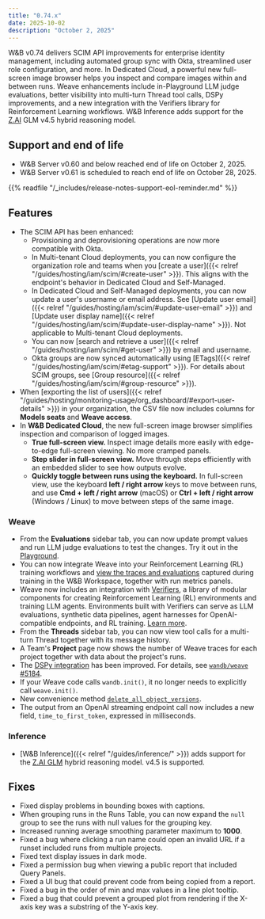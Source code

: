 ```yaml
---
title: "0.74.x"
date: 2025-10-02
description: "October 2, 2025"
---
```


W&B v0.74 delivers SCIM API improvements for enterprise identity management, including automated group sync with Okta, streamlined user role configuration, and more. In Dedicated Cloud, a powerful new full-screen image browser helps you inspect and compare images within and between runs. Weave enhancements include in-Playground LLM judge evaluations, better visibility into multi-turn Thread tool calls, DSPy improvements, and a new integration with the Verifiers library for Reinforcement Learning workflows. W&B Inference adds support for the [Z.AI](https://z.ai/) GLM v4.5 hybrid reasoning model.

<!--more-->

## Support and end of life
<ul>
  <li>W&B Server v0.60 and below reached end of life on October 2, 2025.</li>
  <li>W&B Server v0.61 is scheduled to reach end of life on October 28, 2025.</li>
</ul><!-- This is in HTML to fix the admonition included below showing up as a child of the second item -->

{{% readfile "/_includes/release-notes-support-eol-reminder.md" %}}

## Features
- The SCIM API has been enhanced:
    - Provisioning and deprovisioning operations are now more compatible with Okta.
    - In Multi-tenant Cloud deployments, you can now configure the organization role and teams when you [create a user]({{< relref "/guides/hosting/iam/scim/#create-user" >}}). This aligns with the endpoint's behavior in Dedicated Cloud and Self-Managed.
    - In Dedicated Cloud and Self-Managed deployments, you can now update a user's username or email address. See [Update user email]({{< relref "/guides/hosting/iam/scim/#update-user-email" >}}) and [Update user display name]({{< relref "/guides/hosting/iam/scim/#update-user-display-name" >}}). Not applicable to Multi-tenant Cloud deployments.
    - You can now [search and retrieve a user]({{< relref "/guides/hosting/iam/scim/#get-user" >}}) by email and username.
    - Okta groups are now synced automatically using [ETags]({{< relref "/guides/hosting/iam/scim/#etag-support" >}}). For details about SCIM groups, see [Group resource]({{< relref "/guides/hosting/iam/scim/#group-resource" >}}).
- When [exporting the list of users]({{< relref "/guides/hosting/monitoring-usage/org_dashboard/#export-user-details" >}}) in your organization, the CSV file now includes columns for **Models seats** and **Weave access**.
- In **W&B Dedicated Cloud**, the new full-screen image browser simplifies inspection and comparison of logged images.
    - **True full-screen view.** Inspect image details more easily with edge-to-edge full-screen viewing. No more cramped panels.
    - **Step slider in full-screen view.** Move through steps efficiently with an embedded slider to see how outputs evolve.
    - **Quickly toggle between runs using the keyboard.** In full-screen view, use the keyboard **left / right arrow** keys to move between runs, and use **Cmd + left / right arrow** (macOS) or **Ctrl + left / right arrow** (Windows / Linux) to move between steps of the same image.

### Weave
- From the **Evaluations** sidebar tab, you can now update prompt values and run LLM judge evaluations to test the changes. Try it out in the [Playground](https://weave-docs.wandb.ai/guides/tools/playground/).
- You can now integrate Weave into your Reinforcement Learning (RL) training workflows and [view the traces and evaluations](https://weave-docs.wandb.ai/guides/tools/weave-in-workspaces) captured during training in the W&B Workspace, together with run metrics panels.
- Weave now includes an integration with [Verifiers](https://verifiers.readthedocs.io/en/latest/), a library of modular components for creating Reinforcement Learning (RL) environments and training LLM agents. Environments built with Verifiers can serve as LLM evaluations, synthetic data pipelines, agent harnesses for OpenAI-compatible endpoints, and RL training. [Learn more](https://weave-docs.wandb.ai/guides/integrations/verifiers).
- From the **Threads** sidebar tab, you can now view tool calls for a multi-turn Thread together with its message history.
- A Team's **Project** page now shows the number of Weave traces for each project together with data about the project's runs.
- The [DSPy integration](https://weave-docs.wandb.ai/guides/integrations/dspy) has been improved. For details, see [`wandb/weave` #5184](https://github.com/wandb/weave/pull/5184).
- If your Weave code calls `wandb.init()`, it no longer needs to explicitly call `weave.init()`.
- New convenience method [`delete_all_object_versions`](https://weave-docs.wandb.ai/reference/python-sdk/weave/trace/weave.trace.weave_client/).
- The output from an OpenAI streaming endpoint call now includes a new field, `time_to_first_token`, expressed in milliseconds.

### Inference
- [W&B Inference]({{< relref "/guides/inference/" >}}) adds support for the [Z.AI GLM](https://z.ai/blog/glm-4.5) hybrid reasoning model. v4.5 is supported.

## Fixes
- Fixed display problems in bounding boxes with captions.
- When grouping runs in the Runs Table, you can now expand the `null` group to see the runs with null values for the grouping key.
- Increased running average smoothing parameter maximum to **1000**.
- Fixed a bug where clicking a run name could open an invalid URL if a runset included runs from multiple projects.
- Fixed text display issues in dark mode.
- Fixed a permission bug when viewing a public report that included Query Panels.
- Fixed a UI bug that could prevent code from being copied from a report.
- Fixed a bug in the order of min and max values in a line plot tooltip.
- Fixed a bug that could prevent a grouped plot from rendering if the X-axis key was a substring of the Y-axis key.
